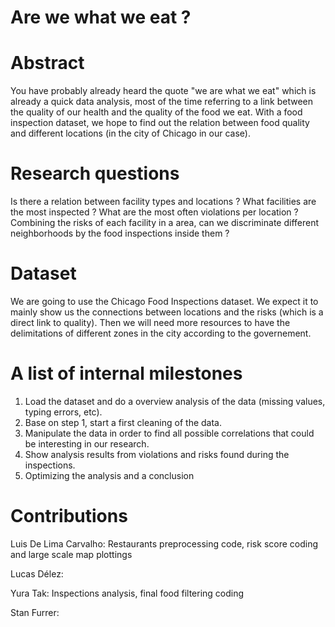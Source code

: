 # Are we what we eat ?

# Abstract
You have probably already heard the quote "we are what we eat" which is already a quick data analysis, most of the time referring to a link between the quality of our health and the quality of the food we eat. With a food inspection dataset, we hope to find out the relation between food quality and different locations (in the city of Chicago in our case). 

# Research questions
Is there a relation between facility types and locations ?
What facilities are the most inspected ? What are the most often violations per location ?
Combining the risks of each facility in a area, can we discriminate different neighborhoods by the food inspections inside them ?

# Dataset
We are going to use the Chicago Food Inspections dataset. We expect it to mainly show us the connections between locations and the risks (which is a direct link to quality). Then we will need more resources to have the delimitations of different zones in the city according to the governement.

# A list of internal milestones
1) Load the dataset and do a overview analysis of the data (missing values, typing errors, etc).
2) Base on step 1, start a first cleaning of the data.
3) Manipulate the data in order to find all possible correlations that could be interesting in our research.
4) Show analysis results from violations and risks found during the inspections.
5) Optimizing the analysis and a conclusion


# Contributions
Luis De Lima Carvalho: Restaurants preprocessing code, risk score coding and large scale map plottings 

Lucas Délez:

Yura Tak: Inspections analysis, final food filtering coding

Stan Furrer:



